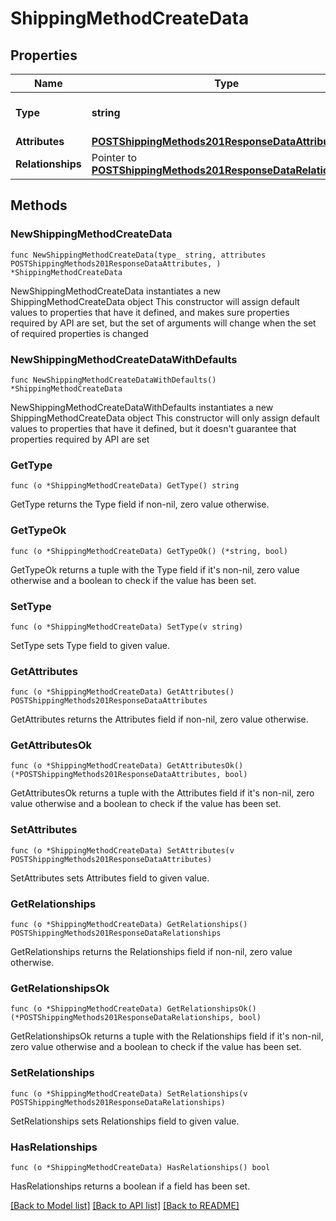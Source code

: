 # ShippingMethodCreateData

## Properties

Name | Type | Description | Notes
------------ | ------------- | ------------- | -------------
**Type** | **string** | The resource&#39;s type | [default to "shipping_methods"]
**Attributes** | [**POSTShippingMethods201ResponseDataAttributes**](POSTShippingMethods201ResponseDataAttributes.md) |  | 
**Relationships** | Pointer to [**POSTShippingMethods201ResponseDataRelationships**](POSTShippingMethods201ResponseDataRelationships.md) |  | [optional] 

## Methods

### NewShippingMethodCreateData

`func NewShippingMethodCreateData(type_ string, attributes POSTShippingMethods201ResponseDataAttributes, ) *ShippingMethodCreateData`

NewShippingMethodCreateData instantiates a new ShippingMethodCreateData object
This constructor will assign default values to properties that have it defined,
and makes sure properties required by API are set, but the set of arguments
will change when the set of required properties is changed

### NewShippingMethodCreateDataWithDefaults

`func NewShippingMethodCreateDataWithDefaults() *ShippingMethodCreateData`

NewShippingMethodCreateDataWithDefaults instantiates a new ShippingMethodCreateData object
This constructor will only assign default values to properties that have it defined,
but it doesn't guarantee that properties required by API are set

### GetType

`func (o *ShippingMethodCreateData) GetType() string`

GetType returns the Type field if non-nil, zero value otherwise.

### GetTypeOk

`func (o *ShippingMethodCreateData) GetTypeOk() (*string, bool)`

GetTypeOk returns a tuple with the Type field if it's non-nil, zero value otherwise
and a boolean to check if the value has been set.

### SetType

`func (o *ShippingMethodCreateData) SetType(v string)`

SetType sets Type field to given value.


### GetAttributes

`func (o *ShippingMethodCreateData) GetAttributes() POSTShippingMethods201ResponseDataAttributes`

GetAttributes returns the Attributes field if non-nil, zero value otherwise.

### GetAttributesOk

`func (o *ShippingMethodCreateData) GetAttributesOk() (*POSTShippingMethods201ResponseDataAttributes, bool)`

GetAttributesOk returns a tuple with the Attributes field if it's non-nil, zero value otherwise
and a boolean to check if the value has been set.

### SetAttributes

`func (o *ShippingMethodCreateData) SetAttributes(v POSTShippingMethods201ResponseDataAttributes)`

SetAttributes sets Attributes field to given value.


### GetRelationships

`func (o *ShippingMethodCreateData) GetRelationships() POSTShippingMethods201ResponseDataRelationships`

GetRelationships returns the Relationships field if non-nil, zero value otherwise.

### GetRelationshipsOk

`func (o *ShippingMethodCreateData) GetRelationshipsOk() (*POSTShippingMethods201ResponseDataRelationships, bool)`

GetRelationshipsOk returns a tuple with the Relationships field if it's non-nil, zero value otherwise
and a boolean to check if the value has been set.

### SetRelationships

`func (o *ShippingMethodCreateData) SetRelationships(v POSTShippingMethods201ResponseDataRelationships)`

SetRelationships sets Relationships field to given value.

### HasRelationships

`func (o *ShippingMethodCreateData) HasRelationships() bool`

HasRelationships returns a boolean if a field has been set.


[[Back to Model list]](../README.md#documentation-for-models) [[Back to API list]](../README.md#documentation-for-api-endpoints) [[Back to README]](../README.md)



